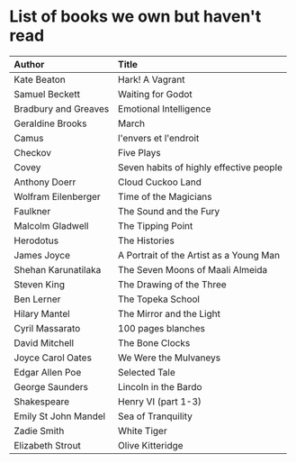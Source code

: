 # List of books we own but haven't read

Author | Title 
:------ |:------
Kate Beaton | Hark! A Vagrant
Samuel Beckett | Waiting for Godot
Bradbury and Greaves | Emotional Intelligence
Geraldine Brooks | March
Camus | l'envers et l'endroit
Checkov | Five Plays
Covey | Seven habits of highly effective people
Anthony Doerr | Cloud Cuckoo Land
Wolfram Eilenberger | Time of the Magicians
Faulkner | The Sound and the Fury
Malcolm Gladwell | The Tipping Point
Herodotus | The Histories
James Joyce | A Portrait of the Artist as a Young Man
Shehan Karunatilaka | The Seven Moons of Maali Almeida
Steven King | The Drawing of the Three
Ben Lerner | The Topeka School
Hilary Mantel | The Mirror and the Light
Cyril Massarato | 100 pages blanches
David Mitchell | The Bone Clocks
Joyce Carol Oates | We Were the Mulvaneys
Edgar Allen Poe | Selected Tale
George Saunders | Lincoln in the Bardo
Shakespeare | Henry VI (part 1-3)
Emily St John Mandel | Sea of Tranquility
Zadie Smith | White Tiger
Elizabeth Strout | Olive Kitteridge
